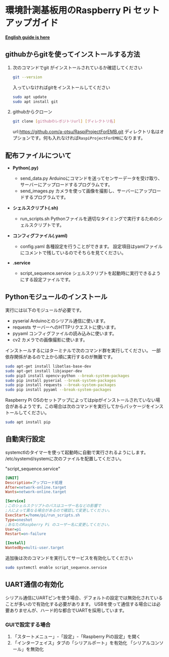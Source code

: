 # 環境計測基板用のRaspberry Pi セットアップガイド
**[English guide is here](readme-en.md)**

## githubからgitを使ってインストールする方法
1. 次のコマンドでgit がインストールされているか確認してください
    ``` bash
    git --version
    ``` 
    入っていなければgitをインストールしてください
    ```bash
    sudo apt update
    sudo apt install git
    ```
2. githubからクローン
    ```bash
    git clone [githubのレポジトリurl] [ディレクトリ名]
    ```
    url:https://github.com/a-otsu/RaspiProjectForEMB.git
    ディレクトリ名はオプションです。何も入れなければ`RaspiProjectForEMB`になります。

## 配布ファイルについて
- **Python(.py)**
  - send_data.py
    Arduinoにコマンドを送ってセンサーデータを受け取り、サーバーにアップロードするプログラムです。
  - send_images.py
    カメラを使って画像を撮影し、サーバーにアップロードするプログラムです。

- **シェルスクリプト(.sh)**
  - run_scripts.sh
    Pythonファイルを適切なタイミングで実行するためのシェルスクリプトです。

- **コンフィグファイル(.yaml)**
  - config.yaml
    各種設定を行うことができます。
    設定項目はyamlファイルにコメントで残しているのでそちらを見てください。

- **.service**
  - script_sequence.service
    シェルスクリプトを起動時に実行できるようにする設定ファイルです。
## Pythonモジュールのインストール
実行には以下のモジュールが必要です。
- pyserial
    Arduinoとのシリアル通信に使います。
- requests
    サーバーへのHTTPリクエストに使います。
- pyyaml
    コンフィグファイルの読み込みに使います。
- cv2
    カメラでの画像撮影に使います。

インストールするにはターミナルで次のコマンド群を実行してください。
一部依存関係があるので上から順に実行するのが無難です。
```bash
sudo apt-get install libatlas-base-dev
sudo apt-get install libjasper-dev
sudo pip3 install opencv-python --break-system-packages
sudo pip install pyserial --break-system-packages
sudo pip install requests --break-system-packages
sudo pip install pyyaml --break-system-packages
```
Raspberry Pi OSのセットアップによってはpipがインストールされていない場合があるようです。この場合は次のコマンドを実行してからパッケージをインストールしてください。
```bash
sudo apt install pip
```

## 自動実行設定
systemctlのタイマーを使って起動時に自動で実行されるようにします。
/etc/systemd/systemに次のファイルを配置してください。

"script_sequence.service"
```INI
[UNIT]
Description=アップロード処理
After=network-online.target
Wants=network-online.target

[Service]
;このシェルスクリプトのパスはユーザー名などの影響で
;人によって異なる場合があるので確認して変更してください。
ExecStart=/home/pi/run_scripts.sh 
Type=oneshot
;あなたのRaspberry Pi のユーザー名に変更してください。
User=pi
Restart=on-failure

[Install]
WantedBy=multi-user.target
```

追加後は次のコマンドを実行してサービスを有効化してください
```bash
sudo systemctl enable script_sequence.service
```

## UART通信の有効化
シリアル通信にUARTピンを使う場合、デフォルトの設定では無効化されていることが多いので有効化する必要があります。
USBを使って通信する場合には必要ありませんが、ハード的な都合でUARTを採用しています。
### GUIで設定する場合
1. 「スタートメニュー」-「設定」-「Raspberry Piの設定」を開く
2. 「インターフェイス」タブの「シリアルポート」を有効化
    「シリアルコンソール」を無効化